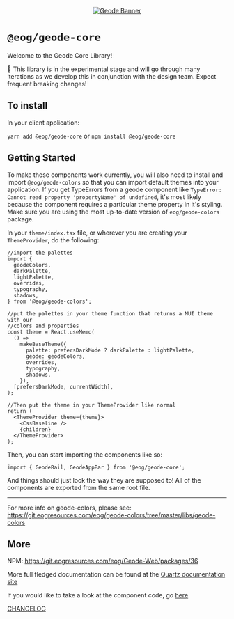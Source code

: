 <p align="center">
  <a href="https://quartz.svc.eogresources.com/" rel="noopener" target="_blank"><img width="fit-content" src="../../static/img/geode-banner.png" alt="Geode Banner"></a>
</p>

# `@eog/geode-core`

Welcome to the Geode Core Library!

:rotating_light: This library is in the experimental stage and will go through many iterations as we develop this in conjunction with the design team. Expect frequent breaking changes!

## To install

In your client application:

`yarn add @eog/geode-core` or `npm install @eog/geode-core`

## Getting Started

To make these components work currently, you will also need to install and import `@eog/geode-colors` so that you can import default themes into your application. If you get TypeErrors from a geode component like `TypeError: Cannot read property 'propertyName' of undefined`, it's most likely because the component requires a particular theme property in it's styling. Make sure you are using the most up-to-date version of `eog/geode-colors` package.

In your `theme/index.tsx` file, or wherever you are creating your `ThemeProvider`, do the following:

```tsx
//import the palettes
import {
  geodeColors,
  darkPalette,
  lightPalette,
  overrides,
  typography,
  shadows,
} from '@eog/geode-colors';

//put the palettes in your theme function that returns a MUI theme with our
//colors and properties
const theme = React.useMemo(
  () =>
    makeBaseTheme({
      palette: prefersDarkMode ? darkPalette : lightPalette,
      geode: geodeColors,
      overrides,
      typography,
      shadows,
    }),
  [prefersDarkMode, currentWidth],
);

//Then put the theme in your ThemeProvider like normal
return (
  <ThemeProvider theme={theme}>
    <CssBaseline />
    {children}
  </ThemeProvider>
);
```

Then, you can start importing the components like so:

```tsx
import { GeodeRail, GeodeAppBar } from '@eog/geode-core';
```

And things should just look the way they are supposed to! All of the components are exported from the same root file.

---

For more info on geode-colors, please see: https://git.eogresources.com/eog/geode-colors/tree/master/libs/geode-colors

## More

NPM: https://git.eogresources.com/eog/Geode-Web/packages/36

More full fledged documentation can be found at the [Quartz documentation site](https://quartz.svc.eogresources.com/)

If you would like to take a look at the component code, go [here](https://git.eogresources.com/eog/Geode-Web/tree/master/libs/geode-core/src/components)

[CHANGELOG](https://git.eogresources.com/eog/Geode-Web/tree/master/CHANGELOG.md)
